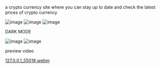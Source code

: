 a crypto currency site where you can stay up to date and check the latest prices of crypto currency

![image](https://user-images.githubusercontent.com/92365477/217083285-d1fe3e8d-4d8e-4747-a33e-82517fd5719a.png)
![image](https://user-images.githubusercontent.com/92365477/217083500-37f0a5ed-c8f3-498c-98c9-4c5b47fbb559.png)
![image](https://user-images.githubusercontent.com/92365477/217083653-519d7201-c017-43df-bd0d-e705f5a41624.png)


DARK MODE

![image](https://user-images.githubusercontent.com/92365477/217083365-2572ad44-2599-4588-8976-fa4c1fd826a9.png)
![image](https://user-images.githubusercontent.com/92365477/217083572-789c6a8b-55ab-4799-90a7-f5da36ad16c6.png)

preview video

[127.0.0.1_5501#.webm](https://user-images.githubusercontent.com/92365477/217083888-1ded075e-cf88-4c79-a973-1edfe64dfa10.webm)

